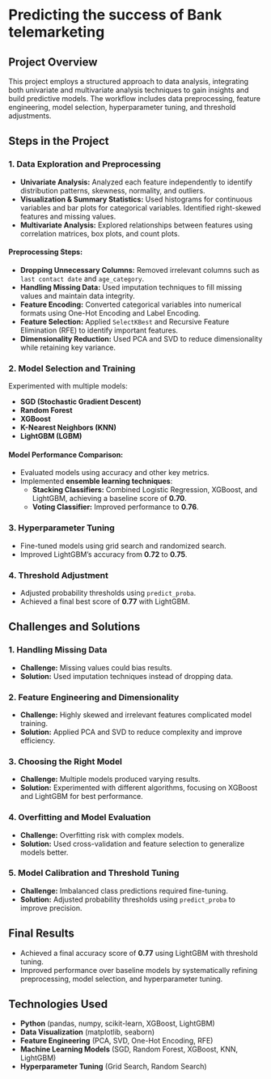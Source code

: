 # Predicting the success of Bank telemarketing

## Project Overview
This project employs a structured approach to data analysis, integrating both univariate and multivariate analysis techniques to gain insights and build predictive models. The workflow includes data preprocessing, feature engineering, model selection, hyperparameter tuning, and threshold adjustments.

## Steps in the Project

### 1. Data Exploration and Preprocessing
- **Univariate Analysis:** Analyzed each feature independently to identify distribution patterns, skewness, normality, and outliers.
- **Visualization & Summary Statistics:** Used histograms for continuous variables and bar plots for categorical variables. Identified right-skewed features and missing values.
- **Multivariate Analysis:** Explored relationships between features using correlation matrices, box plots, and count plots.

#### Preprocessing Steps:
- **Dropping Unnecessary Columns:** Removed irrelevant columns such as `last contact date` and `age_category`.
- **Handling Missing Data:** Used imputation techniques to fill missing values and maintain data integrity.
- **Feature Encoding:** Converted categorical variables into numerical formats using One-Hot Encoding and Label Encoding.
- **Feature Selection:** Applied `SelectKBest` and Recursive Feature Elimination (RFE) to identify important features.
- **Dimensionality Reduction:** Used PCA and SVD to reduce dimensionality while retaining key variance.

### 2. Model Selection and Training
Experimented with multiple models:
- **SGD (Stochastic Gradient Descent)**
- **Random Forest**
- **XGBoost**
- **K-Nearest Neighbors (KNN)**
- **LightGBM (LGBM)**

#### Model Performance Comparison:
- Evaluated models using accuracy and other key metrics.
- Implemented **ensemble learning techniques**:
  - **Stacking Classifiers:** Combined Logistic Regression, XGBoost, and LightGBM, achieving a baseline score of **0.70**.
  - **Voting Classifier:** Improved performance to **0.76**.

### 3. Hyperparameter Tuning
- Fine-tuned models using grid search and randomized search.
- Improved LightGBM’s accuracy from **0.72** to **0.75**.

### 4. Threshold Adjustment
- Adjusted probability thresholds using `predict_proba`.
- Achieved a final best score of **0.77** with LightGBM.

## Challenges and Solutions

### 1. Handling Missing Data
- **Challenge:** Missing values could bias results.
- **Solution:** Used imputation techniques instead of dropping data.

### 2. Feature Engineering and Dimensionality
- **Challenge:** Highly skewed and irrelevant features complicated model training.
- **Solution:** Applied PCA and SVD to reduce complexity and improve efficiency.

### 3. Choosing the Right Model
- **Challenge:** Multiple models produced varying results.
- **Solution:** Experimented with different algorithms, focusing on XGBoost and LightGBM for best performance.

### 4. Overfitting and Model Evaluation
- **Challenge:** Overfitting risk with complex models.
- **Solution:** Used cross-validation and feature selection to generalize models better.

### 5. Model Calibration and Threshold Tuning
- **Challenge:** Imbalanced class predictions required fine-tuning.
- **Solution:** Adjusted probability thresholds using `predict_proba` to improve precision.

## Final Results
- Achieved a final accuracy score of **0.77** using LightGBM with threshold tuning.
- Improved performance over baseline models by systematically refining preprocessing, model selection, and hyperparameter tuning.
## Technologies Used
- **Python** (pandas, numpy, scikit-learn, XGBoost, LightGBM)
- **Data Visualization** (matplotlib, seaborn)
- **Feature Engineering** (PCA, SVD, One-Hot Encoding, RFE)
- **Machine Learning Models** (SGD, Random Forest, XGBoost, KNN, LightGBM)
- **Hyperparameter Tuning** (Grid Search, Random Search)

